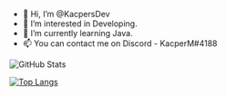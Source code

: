 - 👋 Hi, I’m @KacpersDev
- 👀 I’m interested in Developing.
- 🌱 I’m currently learning Java.
- 📫 You can contact me on Discord - KacperM#4188

<!---
KacpersDev/KacpersDev is a ✨ special ✨ repository because its `README.md` (this file) appears on your GitHub profile.
You can click the Preview link to take a look at your changes.
--->
![GitHub Stats](https://github-readme-stats.vercel.app/api?username=KacpersDev&theme=radical)

[![Top Langs](https://github-readme-stats.vercel.app/api/top-langs/?username=KacpersDev&layout=compact)](https://github.com/anuraghazra/github-readme-stats)
